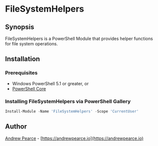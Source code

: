 # FileSystemHelpers

## Synopsis

FileSystemHelpers is a PowerShell Module that provides helper functions for file system operations.

## Installation

### Prerequisites

* Windows PowerShell 5.1 or greater, or
* [PowerShell Core](https://github.com/PowerShell/PowerShell)

### Installing FileSystemHelpers via PowerShell Gallery

```powershell
Install-Module -Name 'FileSystemHelpers' -Scope 'CurrentUser'
```

## Author

[Andrew Pearce](https://twitter.com/austoonz) - [https://andrewpearce.io](https://andrewpearce.io)
